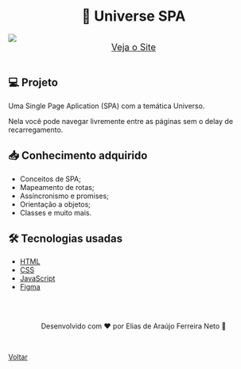 <h1 align="center">🌌 Universe SPA</h1>

<img src="./demonstracao.gif">

<div align="center">
    <a style="font-size: 18px" href="https://universe-spa-xi.vercel.app/" target="_blank"> Veja o Site</a>
</div>

<br>

## 💻 Projeto

Uma Single Page Aplication (SPA) com a temática Universo.

Nela você pode navegar livremente entre as páginas sem o delay de recarregamento.

## 📥 Conhecimento adquirido

- Conceitos de SPA;
- Mapeamento de rotas;
- Assíncronismo e promises;
- Orientação a objetos;
- Classes e muito mais.

## 🛠 Tecnologias usadas

- [HTML](https://www.w3schools.com/html/)
- [CSS](https://www.w3schools.com/css/default.asp)
- [JavaScript](https://developer.mozilla.org/pt-BR/docs/Web/JavaScript)
- [Figma](https://www.figma.com/design/)

<br>
<br>

<p align="center"> Desenvolvido com ❤ por Elias de Araújo Ferreira Neto 👋 <p>

<br>

<a href="../README.md">Voltar</a>
